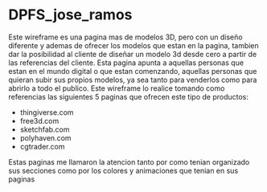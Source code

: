 # DPFS_jose_ramos

Este wireframe es una pagina mas de modelos 3D, pero con un diseño diferente y ademas de ofrecer los modelos que estan en la pagina, tambien dar la posibilidad al cliente de diseñar un modelo 3d desde cero a partir de las referencias del cliente. Esta pagina apunta a aquellas personas que estan en el mundo digital o que estan comenzando, aquellas personas que quieran subir sus propios modelos, ya sea tanto para venderlos como para abrirlo a todo el publico. Este wireframe lo realice tomando como referencias las siguientes 5 paginas que ofrecen este tipo de productos:
- thingiverse.com
- free3d.com
- sketchfab.com
- polyhaven.com
- cgtrader.com

Estas paginas me llamaron la atencion tanto por como tenian organizado sus secciones como por los colores y animaciones que tenian en sus paginas
